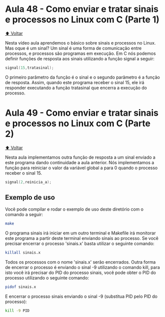 # Aula 48 - Como enviar e tratar sinais e processos no Linux com C (Parte 1)

[:arrow_up: Voltar](https://github.com/Geofisicando/C-orientado-a-testes#%C3%ADndice)

Nesta vídeo aula aprendemos o básico sobre sinais e processos no Linux. Mas oque é um sinal? Um sinal é uma forma de comunicação entre processos, e
processos são programas em execução. Em C nós podemos definir funções de resposta aos sinais utilizando a função signal a seguir:

```c
signal(15,tratasinal);
```

O primeiro parâmetro da função é o sinal e o segundo parâmetro é a função de resposta. Assim, quando este programa receber o sinal 15, ele irá
responder executando a função tratasinal que encerra a execução do processo.

# Aula 49 - Como enviar e tratar sinais e processos no Linux com C (Parte 2)

[:arrow_up: Voltar](https://github.com/Geofisicando/C-orientado-a-testes#%C3%ADndice)

Nesta aula implementamos outra função de resposta a um sinal enviado a este programa dando continuidade a aula anterior. Nós implementamos
a função para reiniciar o valor da variável global a para 0 quando o processo receber o sinal 15.

```c
signal(2,reinicia_a);
```

## Exemplo de uso

Você pode compilar e rodar o exemplo de uso deste diretório com o comando a seguir:

```sh
make
```

O programa sinais irá iniciar em um outro terminal e Makefile irá monitorar este programa a partir deste terminal enviando sinais ao processo.
Se você precisar encerrar o processo 'sinais.x' basta utilizar o seguinte comando:

```sh
killall sinais.x
```

Todos os processos com o nome 'sinais.x' serão encerrados. Outra forma de encerrar o processo é enviando o sinal -9 utilizando o comando kill,
para isto você irá precisar do PID do processo sinais, você pode obter o PID do processo utilizando o seguinte comando:

```sh
pidof sinais.x
```

E encerrar o processo sinais enviando o sinal -9 (substitua PID pelo PID do processo):

```sh
kill -9 PID
```
